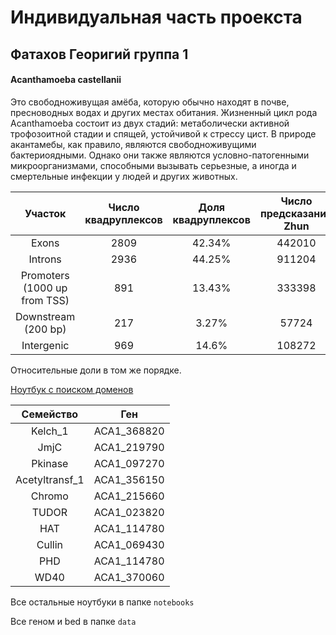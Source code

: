 # Индивидуальная часть проекста
## Фатахов Георигий группа 1

#### Acanthamoeba castellanii

Это свободноживущая амёба, которую обычно находят в почве, пресноводных водах и других местах обитания. Жизненный цикл рода Acanthamoeba состоит из двух стадий: метаболически активной трофозоитной стадии и спящей, устойчивой к стрессу цист. В природе акантамебы, как правило, являются свободноживущими бактериоядными. Однако они также являются условно-патогенными микроорганизмами, способными вызывать серьезные, а иногда и смертельные инфекции у людей и других животных.


|Участок|Число квадруплексов|Доля квадруплексов|Число предсказаний Zhun|Доля предсказаний Zhun|Число предсказаний ZDNABERT|Доля предсказаний ZDNABERT|
|:------:|:--:|:--:|:--:|:--:|:--:|:--:|
|Exons | 2809 | 42.34% | 442010 | 31.27% | 43510 | 45.47% |
|Introns | 2936 | 44.25% | 911204 | 64.46% | 47715 | 49.87% |
|Promoters (1000 up from TSS) | 891 | 13.43% | 333398 | 23,58% | 26310 | 27.5% |
|Downstream (200 bp) | 217 | 3.27% | 57724 | 4.08% | 4654 | 4.86% | 
|Intergenic | 969 | 14.6% | 108272 | 7.66% | 9258 | 9.68% |

 Относительные доли в том же порядке.

[Ноутбук с поиском доменов](https://colab.research.google.com/drive/1HetlAxJetW8PaDIeR_ohXfj4SV8qJ4Pw?usp=sharing)


|Семейство| Ген|
|:------:|:------:|
|Kelch_1|ACA1_368820|
|JmjC|ACA1_219790|
|Pkinase|ACA1_097270|
|Acetyltransf_1|ACA1_356150|
|Chromo|ACA1_215660|
|TUDOR|ACA1_023820|
|HAT|ACA1_114780|
|Cullin|ACA1_069430|
|PHD|ACA1_114780|
|WD40|ACA1_370060|


Все остальные ноутбуки в папке `notebooks`

Все геном и bed  в папке `data`